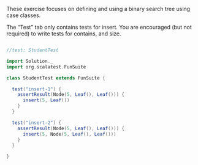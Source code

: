 These exercise focuses on defining and using a binary search tree using case classes.

The “Test” tab only contains tests for insert. 
You are encouraged (but not required) to write tests for contains, and size.

```scala

```

```scala
//test: StudentTest

import Solution._
import org.scalatest.FunSuite

class StudentTest extends FunSuite {

  test("insert-1") {
    assertResult(Node(5, Leaf(), Leaf())) {
      insert(5, Leaf())
    }
  }

  test("insert-2") {
    assertResult(Node(5, Leaf(), Leaf())) {
      insert(5, Node(5, Leaf(), Leaf()))
    }
  }

}
```
